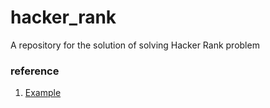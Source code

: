 # hacker_rank
A repository for the solution of solving Hacker Rank problem

### reference
1. [Example](https://gist.github.com/queky18/78a91f170222f0937e8d80a87668a8e0)
